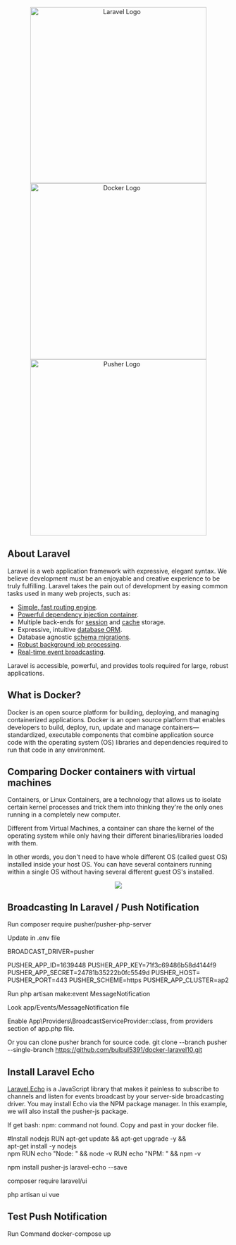 <p align="center"> <a href="https://laravel.com" target="_blank"><img src="https://raw.githubusercontent.com/laravel/art/master/logo-lockup/5%20SVG/2%20CMYK/1%20Full%20Color/laravel-logolockup-cmyk-red.svg" width="400" alt="Laravel Logo"></a> 
<a href="https://www.docker.com/" target="_blank"><img src="https://bdprescription.com/docker/docker-logo.png" width="400" alt="Docker Logo"></a>
<a href="https://packagist.org/packages/pusher/pusher-php-server" target="_blank"><img src="https://pusher.com/static/pusher-logo-0576fd4af5c38706f96f632235f3124a.svg" width="400" alt="Pusher Logo"></a>
</p>

## About Laravel

Laravel is a web application framework with expressive, elegant syntax. We believe development must be an enjoyable and creative experience to be truly fulfilling. Laravel takes the pain out of development by easing common tasks used in many web projects, such as:

- [Simple, fast routing engine](https://laravel.com/docs/routing).
- [Powerful dependency injection container](https://laravel.com/docs/container).
- Multiple back-ends for [session](https://laravel.com/docs/session) and [cache](https://laravel.com/docs/cache) storage.
- Expressive, intuitive [database ORM](https://laravel.com/docs/eloquent).
- Database agnostic [schema migrations](https://laravel.com/docs/migrations).
- [Robust background job processing](https://laravel.com/docs/queues).
- [Real-time event broadcasting](https://laravel.com/docs/broadcasting).

Laravel is accessible, powerful, and provides tools required for large, robust applications.

## What is Docker?

Docker is an open source platform for building, deploying, and managing containerized applications. Docker is an open source platform that enables developers to build, deploy, run, update and manage containers—standardized, executable components that combine application source code with the operating system (OS) libraries and dependencies required to run that code in any environment.

## Comparing Docker containers with virtual machines

Containers, or Linux Containers, are a technology that allows us to isolate certain kernel processes and trick them into thinking they're the only ones running in a completely new computer.

Different from Virtual Machines, a container can share the kernel of the operating system while only having their different binaries/libraries loaded with them.

In other words, you don't need to have whole different OS (called guest OS) installed inside your host OS. You can have several containers running within a single OS without having several different guest OS's installed.

<p align="center">
    <img src="https://bdprescription.com/docker/01.png">
</p>

## Broadcasting In Laravel / Push Notification
Run composer require pusher/pusher-php-server

Update in .env file

BROADCAST_DRIVER=pusher

PUSHER_APP_ID=1639448
PUSHER_APP_KEY=71f3c69486b58d4144f9
PUSHER_APP_SECRET=24781b35222b0fc5549d
PUSHER_HOST=
PUSHER_PORT=443
PUSHER_SCHEME=https
PUSHER_APP_CLUSTER=ap2

Run php artisan make:event MessageNotification

Look app/Events/MessageNotification file

Enable App\Providers\BroadcastServiceProvider::class, from providers section of app.php file.

Or you can clone pusher branch for source code.
git clone --branch pusher --single-branch https://github.com/bulbul5391/docker-laravel10.git

## Install Laravel Echo

[Laravel Echo](https://laravel.com/docs/10.x/broadcasting#client-pusher-channels) is a JavaScript library that makes it painless to subscribe to channels and listen for events broadcast by your server-side broadcasting driver. You may install Echo via the NPM package manager. In this example, we will also install the pusher-js package.

If get bash: npm: command not found. Copy and past in your docker file.

#Install nodejs
RUN apt-get update && apt-get upgrade -y && \
    apt-get install -y nodejs \
    npm
RUN echo "Node: " && node -v
RUN echo "NPM: " && npm -v

npm install pusher-js laravel-echo --save

composer require laravel/ui

php artisan ui vue


##  Test Push Notification

Run Command
docker-compose up


